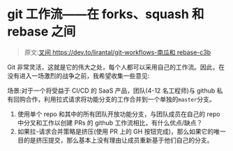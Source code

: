# git 工作流——在 forks、squash 和 rebase 之间

> 原文:[叉间 https://dev.to/lirantal/git-workflows-南瓜和 rebase-c3b](https://dev.to/lirantal/git-workflows---between-forks-squash-and-rebase-c3b)

Git 非常灵活，这就是它的伟大之处，每个人都可以采用自己的工作流。因此，在没有进入一场激烈的战争之前，我希望收集一些意见:

场景:对于一个将受益于 CI/CD 的 SaaS 产品，团队(4-12 名工程师)与 github 私有回购合作，利用拉式请求将功能分支的工作合并到一个单独的`master`分支。

1.  使用单个 repo 和其中的所有团队开放功能分支，与团队成员在自己的 repo 中分叉和工作以创建 PRs 的 github 工作流相比，有什么优点/缺点？
2.  如果拉-请求合并策略是挤压(使用 PR 上的 GH 按钮完成)，那么如果它的唯一目的是挤压提交，那么基本上没有理由让成员重新基于他们自己的分支。